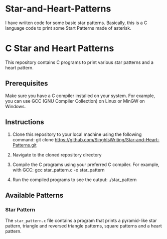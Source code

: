 # Star-and-Heart-Patterns
I have wriiten code for some basic star patterns. Basically, this is a C language code to print some Start Patterns made of asterisk.

# C Star and Heart Patterns

This repository contains C programs to print various star patterns and a heart pattern.

## Prerequisites

Make sure you have a C compiler installed on your system. For example, you can use GCC (GNU Compiler Collection) on Linux or MinGW on Windows.

## Instructions

1. Clone this repository to your local machine using the following command:
git clone https://github.com/SinghIsWriting/Star-and-Heart-Patterns.git

2. Navigate to the cloned repository directory
3. Compile the C programs using your preferred C compiler. For example, with GCC:
  gcc star_pattern.c -o star_pattern

4. Run the compiled programs to see the output:
  ./star_pattern

## Available Patterns

### Star Pattern

The `star_pattern.c` file contains a program that prints a pyramid-like star pattern, triangle and reversed triangle patterns, square patterns and a heart pattern.
